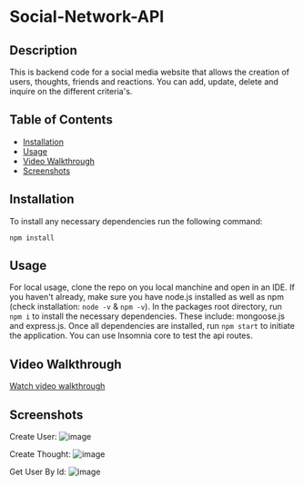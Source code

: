 # Social-Network-API

## Description

This is backend code for a social media website that allows the creation of users, thoughts, friends and reactions. You can add, update, delete and inquire on the different criteria's.

## Table of Contents
* [Installation](#installation)
* [Usage](#usage)
* [Video Walkthrough](#video-walkthrough)
* [Screenshots](#screenshots)

## Installation
To install any necessary dependencies run the following command: 

    npm install

## Usage 
For local usage, clone the repo on you local manchine and open in an IDE. If you haven't already, make sure you have node.js installed as well as npm (check installation: `node -v` & `npm -v`). In the packages root directory, run `npm i` to install the necessary dependencies. These include: mongoose.js and express.js. Once all dependencies are installed, run `npm start` to initiate the application. You can use Insomnia core to test the api routes. 

## Video Walkthrough
[Watch video walkthrough](https://drive.google.com/file/d/1Zs8UKPnAJadFjytyHV0ozQ1I8Gn5XasR/view)

## Screenshots

Create User: 
![image](https://user-images.githubusercontent.com/83977228/139155208-96066017-357a-4b03-b1a4-460f7bb43b17.png)


Create Thought:
![image](https://user-images.githubusercontent.com/83977228/139155415-9b4bfef3-d5bb-4b0f-8e44-ed3a4049c49f.png)


Get User By Id:
![image](https://user-images.githubusercontent.com/83977228/139155509-0dfbb7d9-a760-46f7-b67f-2424e4a438fc.png)
